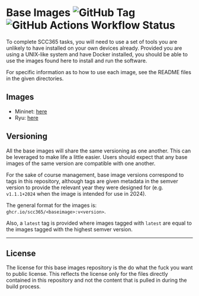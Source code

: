 # Base Images    ![GitHub Tag](https://img.shields.io/github/v/tag/scc365/base-images?display_name=tag&label=%20&sort=semver) ![GitHub Actions Workflow Status](https://img.shields.io/github/actions/workflow/status/scc365/base-images/release.yml)


To complete SCC365 tasks, you will need to use a set of tools you are unlikely
to have installed on your own devices already. Provided you are using a
UNIX-like system and have Docker installed, you should be able to use the images
found here to install and run the software.

For specific information as to how to use each image, see the README files in
the given directories.

## Images

 - Mininet: [here](./mininet/)
 - Ryu: [here](./ryu/)

## Versioning

All the base images will share the same versioning as one another. This can be
leveraged to make life a little easier. Users should expect that any base images
of the same version are compatible with one another.

For the sake of course management, base image versions correspond to tags in
this repository, although tags are given metadata in the semver version to
provide the relevant year they were designed for (e.g. `v1.1.1+2024` when the
image is intended for use in 2024).

The general format for the images is: `ghcr.io/scc365/<baseimage>:v<version>`.

Also, a `latest` tag is provided where images tagged with `latest` are equal to
the images tagged with the highest semver version.

---

## License

The license for this base images repository is the do what the fuck you want to
public license. This reflects the license only for the files directly contained
in this repository and not the content that is pulled in during the build
process. 
